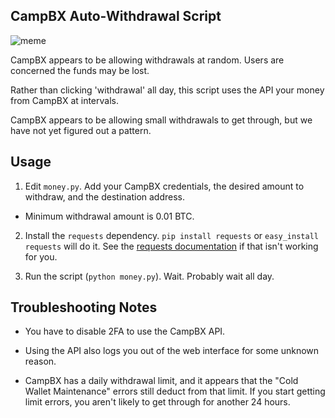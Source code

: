 ## CampBX Auto-Withdrawal Script

![meme](https://i.imgflip.com/i9tn4.jpg)

CampBX appears to be allowing withdrawals at random. Users are concerned the funds may be lost.

Rather than clicking 'withdrawal' all day, this script uses the API your money from CampBX at intervals.

CampBX appears to be allowing small withdrawals to get through, but we have not yet figured out a pattern.

Usage
-----

1. Edit `money.py`. Add your CampBX credentials, the desired amount to withdraw, and the destination address.
  - Minimum withdrawal amount is 0.01 BTC.

2. Install the `requests` dependency. `pip install requests` or `easy_install requests` will do it. See the
[requests documentation](http://docs.python-requests.org/en/latest/user/install/) if that isn't working for you.

3. Run the script (`python money.py`). Wait. Probably wait all day.

Troubleshooting Notes
---------------------

* You have to disable 2FA to use the CampBX API. 

* Using the API also logs you out of the web interface for some unknown reason.

* CampBX has a daily withdrawal limit, and it appears that the "Cold Wallet Maintenance" errors still deduct
  from that limit. If you start getting limit errors, you aren't likely to get through for another 24 hours.
